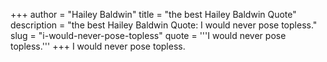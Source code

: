 +++
author = "Hailey Baldwin"
title = "the best Hailey Baldwin Quote"
description = "the best Hailey Baldwin Quote: I would never pose topless."
slug = "i-would-never-pose-topless"
quote = '''I would never pose topless.'''
+++
I would never pose topless.
